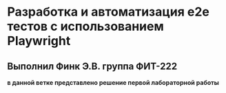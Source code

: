 # Разработка и автоматизация e2e тестов с использованием Playwright <b>
## Выполнил Финк Э.В. группа ФИТ-222 <b>
в данной ветке представлено решение первой лабораторной работы <b>

